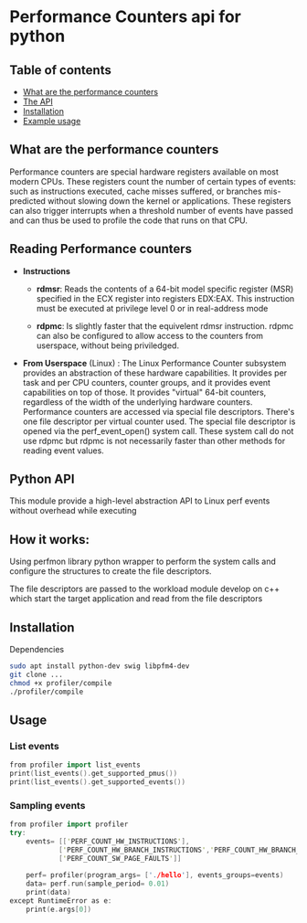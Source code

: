 # Performance Counters api for python

## Table of contents

- [What are the performance counters](#whatis)
- [The API](#api)
- [Installation](#install)
- [Example usage](#usage)

<a name="whatis"/>

## What are the performance counters
Performance counters are special hardware registers available on most modern CPUs. These registers count the number of certain types of events: such as instructions executed, cache misses suffered, or branches mis-predicted without slowing down the kernel or applications. These registers can also trigger interrupts when a threshold number of events have passed and can thus be used to profile the code that runs on that CPU.

## Reading Performance counters
+ **Instructions**
  + **rdmsr**: Reads the contents of a 64-bit model specific register (MSR) specified in the ECX register into registers EDX:EAX. This instruction must be executed at privilege level 0 or in real-address mode

  + **rdpmc**: Is slightly faster that the equivelent rdmsr instruction. rdpmc can also be configured to allow access to the counters from userspace, without being priviledged.
+ **From Userspace** (Linux) : The Linux Performance Counter subsystem provides an abstraction of these hardware capabilities. It provides per task and per CPU counters, counter groups, and it provides event capabilities on top of those. It provides "virtual" 64-bit counters, regardless of the width of the underlying hardware counters. Performance counters are accessed via special file descriptors. There's one file descriptor per virtual counter used. The special file descriptor is opened via the perf_event_open() system call. These system call do not use rdpmc but rdpmc is not necessarily faster than other methods for reading event values.

<a name="api"/>

## Python API
This module provide a high-level abstraction API to Linux perf events without overhead while executing

## How it works:
Using perfmon library python wrapper to perform the system calls and configure the structures to create the file descriptors.

The file descriptors are passed to the workload module develop on c++ which start the target application and read from the file descriptors

<a name="install"/>

## Installation
Dependencies
```bash
sudo apt install python-dev swig libpfm4-dev
git clone ...
chmod +x profiler/compile
./profiler/compile
```

<a name="usage"/>

## Usage

### List events
```C++
from profiler import list_events
print(list_events().get_supported_pmus())
print(list_events().get_supported_events())
```

### Sampling events
```C++
from profiler import profiler
try:
    events= [['PERF_COUNT_HW_INSTRUCTIONS'], 
            ['PERF_COUNT_HW_BRANCH_INSTRUCTIONS','PERF_COUNT_HW_BRANCH_MISSES'],
            ['PERF_COUNT_SW_PAGE_FAULTS']]
            
    perf= profiler(program_args= ['./hello'], events_groups=events)
    data= perf.run(sample_period= 0.01)
    print(data)
except RuntimeError as e:
    print(e.args[0])
```